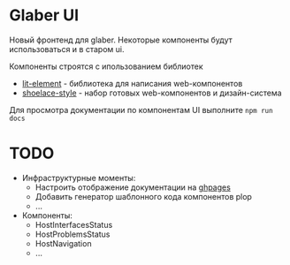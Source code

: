 # Glaber UI

Новый фронтенд для glaber. Некоторые компоненты будут использоваться и в старом ui.

Компоненты строятся с ипользованием библиотек

* [lit-element](https://lit.dev/) - библиотека для написания web-компонентов
* [shoelace-style](https://shoelace.style/) - набор готовых web-компонентов и дизайн-система

Для просмотра документации по компонентам UI выполните ```npm run docs```

# TODO

* Инфраструктурные моменты:
  * Настроить отображение документации на [ghpages](https://pages.github.com/)
  * Добавить генератор шаблонного кода компонентов plop
  * ...
* Компоненты:
  * HostInterfacesStatus
  * HostProblemsStatus
  * HostNavigation
  * ...
